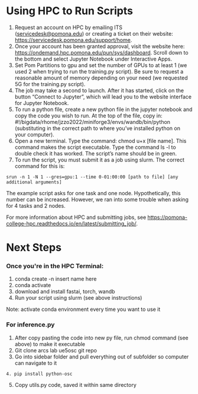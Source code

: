 # Using HPC to Run Scripts

1. Request an account on HPC by emailing ITS (servicedesk@pomona.edu) or creating a ticket on their website: https://servicedesk.pomona.edu/support/home. 
2. Once your account has been granted approval, visit the website here: https://ondemand.hpc.pomona.edu/pun/sys/dashboard. Scroll down to the bottom and select Jupyter Notebook under Interactive Apps. 
3. Set Pom Partitions to gpu and set the number of GPUs to at least 1 (we used 2 when trying to run the training.py script). Be sure to request a reasonable amount of memory depending on your need (we requested 5G for the training.py script). 
4. The job may take a second to launch. After it has started, click on the button “Connect to Jupyter”, which will lead you to the website interface for Jupyter Notebook. 
5. To run a python file, create a new python file in the jupyter notebook and copy the code you wish to run. At the top of the file, copy in: #!/bigdata/rhome/jzzo2022/miniforge3/envs/wandb/bin/python (substituting in the correct path to where you’ve installed python on your computer). 
6. Open a new terminal. Type the command: chmod u+x [file name]. This command makes the script executable. Type the command ls -l to double check it has worked. The script’s name should be in green.
7. To run the script, you must submit it as a job using slurm. The correct command for this is: 
```
srun -n 1 -N 1 --gres=gpu:1 --time 0-01:00:00 [path to file] [any additional arguments] 
```
The example script asks for one task and one node. Hypothetically, this number can be increased. However, we ran into some trouble when asking for 4 tasks and 2 nodes. 



For more information about HPC and submitting jobs, see https://pomona-college-hpc.readthedocs.io/en/latest/submitting_job/. 


# Next Steps
### Once you're in the HPC Terminal: 

1. conda create -n insert name here
2. conda activate
3. download and install fastai, torch, wandb
4. Run your script using slurm (see above instructions)

Note: activate conda environment every time you want to use it

### For inference.py
1. After copy pasting the code into new py file, run chmod command (see above) to make it executable 
2. Git clone arcs lab ue5osc git repo
3. Go into sidebar folder and pull everything out of subfolder so computer can navigate to it 
```
4. pip install python-osc
````

5. Copy utils.py code, saved it within same directory
